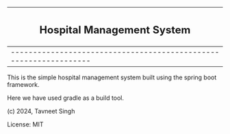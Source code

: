 | <h2>Hospital Management System</h2> |
| --- |
|-----------------------------------------------------------------|

This is the simple hospital management system built using the spring boot framework.

Here we have used gradle as a build tool.

(c) 2024, Tavneet Singh

License: MIT
